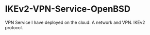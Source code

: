 # IKEv2-VPN-Service-OpenBSD
VPN Service I have deployed on the cloud. A network and VPN. IKEv2 protocol.
